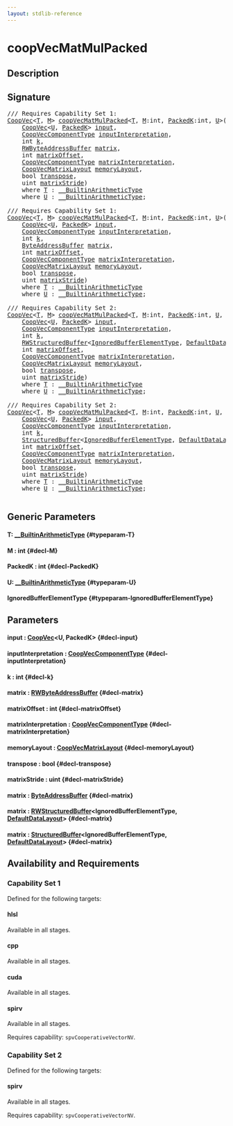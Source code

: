 ```yaml
---
layout: stdlib-reference
---
```


# coopVecMatMulPacked

## Description





## Signature 

<pre>
/// Requires Capability Set 1:
<a href="/stdlib-reference/types/coopvec-04/index" class="code_type">CoopVec</a>&lt;<a href="/stdlib-reference/global-decls/coopvecmatmulpacked-47ad#typeparam-T" class="code_type">T</a>, <a href="/stdlib-reference/global-decls/coopvecmatmulpacked-47ad#decl-M" class="code_var">M</a>&gt; <a href="/stdlib-reference/global-decls/coopvecmatmulpacked-47ad">coopVecMatMulPacked</a>&lt;<a href="/stdlib-reference/global-decls/coopvecmatmulpacked-47ad#typeparam-T" class="code_type">T</a>, <a href="/stdlib-reference/global-decls/coopvecmatmulpacked-47ad#decl-M" class="code_var">M</a>:<span class="code_keyword">int</span>, <a href="/stdlib-reference/global-decls/coopvecmatmulpacked-47ad#decl-PackedK" class="code_var">PackedK</a>:<span class="code_keyword">int</span>, <a href="/stdlib-reference/global-decls/coopvecmatmulpacked-47ad#typeparam-U" class="code_type">U</a>&gt;(
    <a href="/stdlib-reference/types/coopvec-04/index" class="code_type">CoopVec</a>&lt;<a href="/stdlib-reference/global-decls/coopvecmatmulpacked-47ad#typeparam-U" class="code_type">U</a>, <a href="/stdlib-reference/global-decls/coopvecmatmulpacked-47ad#decl-PackedK" class="code_var">PackedK</a>&gt; <a href="/stdlib-reference/global-decls/coopvecmatmulpacked-47ad#decl-input" class="code_param">input</a>,
    <a href="/stdlib-reference/types/coopveccomponenttype-047g/index" class="code_type">CoopVecComponentType</a> <a href="/stdlib-reference/global-decls/coopvecmatmulpacked-47ad#decl-inputInterpretation" class="code_param">inputInterpretation</a>,
    <span class="code_keyword">int</span> <a href="/stdlib-reference/global-decls/coopvecmatmulpacked-47ad#decl-k" class="code_param">k</a>,
    <a href="/stdlib-reference/types/rwbyteaddressbuffer-0126d/index" class="code_type">RWByteAddressBuffer</a> <a href="/stdlib-reference/global-decls/coopvecmatmulpacked-47ad#decl-matrix" class="code_param">matrix</a>,
    <span class="code_keyword">int</span> <a href="/stdlib-reference/global-decls/coopvecmatmulpacked-47ad#decl-matrixOffset" class="code_param">matrixOffset</a>,
    <a href="/stdlib-reference/types/coopveccomponenttype-047g/index" class="code_type">CoopVecComponentType</a> <a href="/stdlib-reference/global-decls/coopvecmatmulpacked-47ad#decl-matrixInterpretation" class="code_param">matrixInterpretation</a>,
    <a href="/stdlib-reference/types/coopvecmatrixlayout-047d/index" class="code_type">CoopVecMatrixLayout</a> <a href="/stdlib-reference/global-decls/coopvecmatmulpacked-47ad#decl-memoryLayout" class="code_param">memoryLayout</a>,
    <span class="code_keyword">bool</span> <a href="/stdlib-reference/global-decls/coopvecmatmulpacked-47ad#decl-transpose" class="code_param">transpose</a>,
    <span class="code_keyword">uint</span> <a href="/stdlib-reference/global-decls/coopvecmatmulpacked-47ad#decl-matrixStride" class="code_param">matrixStride</a>)
    <span class='code_keyword'>where</span> <a href="/stdlib-reference/global-decls/coopvecmatmulpacked-47ad#typeparam-T" class="code_type">T</a> : <a href="/stdlib-reference/interfaces/0_builtinarithmetictype-029j/index" class="code_type">__BuiltinArithmeticType</a>
    <span class='code_keyword'>where</span> <a href="/stdlib-reference/global-decls/coopvecmatmulpacked-47ad#typeparam-U" class="code_type">U</a> : <a href="/stdlib-reference/interfaces/0_builtinarithmetictype-029j/index" class="code_type">__BuiltinArithmeticType</a>;

/// Requires Capability Set 1:
<a href="/stdlib-reference/types/coopvec-04/index" class="code_type">CoopVec</a>&lt;<a href="/stdlib-reference/global-decls/coopvecmatmulpacked-47ad#typeparam-T" class="code_type">T</a>, <a href="/stdlib-reference/global-decls/coopvecmatmulpacked-47ad#decl-M" class="code_var">M</a>&gt; <a href="/stdlib-reference/global-decls/coopvecmatmulpacked-47ad">coopVecMatMulPacked</a>&lt;<a href="/stdlib-reference/global-decls/coopvecmatmulpacked-47ad#typeparam-T" class="code_type">T</a>, <a href="/stdlib-reference/global-decls/coopvecmatmulpacked-47ad#decl-M" class="code_var">M</a>:<span class="code_keyword">int</span>, <a href="/stdlib-reference/global-decls/coopvecmatmulpacked-47ad#decl-PackedK" class="code_var">PackedK</a>:<span class="code_keyword">int</span>, <a href="/stdlib-reference/global-decls/coopvecmatmulpacked-47ad#typeparam-U" class="code_type">U</a>&gt;(
    <a href="/stdlib-reference/types/coopvec-04/index" class="code_type">CoopVec</a>&lt;<a href="/stdlib-reference/global-decls/coopvecmatmulpacked-47ad#typeparam-U" class="code_type">U</a>, <a href="/stdlib-reference/global-decls/coopvecmatmulpacked-47ad#decl-PackedK" class="code_var">PackedK</a>&gt; <a href="/stdlib-reference/global-decls/coopvecmatmulpacked-47ad#decl-input" class="code_param">input</a>,
    <a href="/stdlib-reference/types/coopveccomponenttype-047g/index" class="code_type">CoopVecComponentType</a> <a href="/stdlib-reference/global-decls/coopvecmatmulpacked-47ad#decl-inputInterpretation" class="code_param">inputInterpretation</a>,
    <span class="code_keyword">int</span> <a href="/stdlib-reference/global-decls/coopvecmatmulpacked-47ad#decl-k" class="code_param">k</a>,
    <a href="/stdlib-reference/types/byteaddressbuffer-04b/index" class="code_type">ByteAddressBuffer</a> <a href="/stdlib-reference/global-decls/coopvecmatmulpacked-47ad#decl-matrix" class="code_param">matrix</a>,
    <span class="code_keyword">int</span> <a href="/stdlib-reference/global-decls/coopvecmatmulpacked-47ad#decl-matrixOffset" class="code_param">matrixOffset</a>,
    <a href="/stdlib-reference/types/coopveccomponenttype-047g/index" class="code_type">CoopVecComponentType</a> <a href="/stdlib-reference/global-decls/coopvecmatmulpacked-47ad#decl-matrixInterpretation" class="code_param">matrixInterpretation</a>,
    <a href="/stdlib-reference/types/coopvecmatrixlayout-047d/index" class="code_type">CoopVecMatrixLayout</a> <a href="/stdlib-reference/global-decls/coopvecmatmulpacked-47ad#decl-memoryLayout" class="code_param">memoryLayout</a>,
    <span class="code_keyword">bool</span> <a href="/stdlib-reference/global-decls/coopvecmatmulpacked-47ad#decl-transpose" class="code_param">transpose</a>,
    <span class="code_keyword">uint</span> <a href="/stdlib-reference/global-decls/coopvecmatmulpacked-47ad#decl-matrixStride" class="code_param">matrixStride</a>)
    <span class='code_keyword'>where</span> <a href="/stdlib-reference/global-decls/coopvecmatmulpacked-47ad#typeparam-T" class="code_type">T</a> : <a href="/stdlib-reference/interfaces/0_builtinarithmetictype-029j/index" class="code_type">__BuiltinArithmeticType</a>
    <span class='code_keyword'>where</span> <a href="/stdlib-reference/global-decls/coopvecmatmulpacked-47ad#typeparam-U" class="code_type">U</a> : <a href="/stdlib-reference/interfaces/0_builtinarithmetictype-029j/index" class="code_type">__BuiltinArithmeticType</a>;

/// Requires Capability Set 2:
<a href="/stdlib-reference/types/coopvec-04/index" class="code_type">CoopVec</a>&lt;<a href="/stdlib-reference/global-decls/coopvecmatmulpacked-47ad#typeparam-T" class="code_type">T</a>, <a href="/stdlib-reference/global-decls/coopvecmatmulpacked-47ad#decl-M" class="code_var">M</a>&gt; <a href="/stdlib-reference/global-decls/coopvecmatmulpacked-47ad">coopVecMatMulPacked</a>&lt;<a href="/stdlib-reference/global-decls/coopvecmatmulpacked-47ad#typeparam-T" class="code_type">T</a>, <a href="/stdlib-reference/global-decls/coopvecmatmulpacked-47ad#decl-M" class="code_var">M</a>:<span class="code_keyword">int</span>, <a href="/stdlib-reference/global-decls/coopvecmatmulpacked-47ad#decl-PackedK" class="code_var">PackedK</a>:<span class="code_keyword">int</span>, <a href="/stdlib-reference/global-decls/coopvecmatmulpacked-47ad#typeparam-U" class="code_type">U</a>, <a href="/stdlib-reference/global-decls/coopvecmatmulpacked-47ad#typeparam-IgnoredBufferElementType" class="code_type">IgnoredBufferElementType</a>&gt;(
    <a href="/stdlib-reference/types/coopvec-04/index" class="code_type">CoopVec</a>&lt;<a href="/stdlib-reference/global-decls/coopvecmatmulpacked-47ad#typeparam-U" class="code_type">U</a>, <a href="/stdlib-reference/global-decls/coopvecmatmulpacked-47ad#decl-PackedK" class="code_var">PackedK</a>&gt; <a href="/stdlib-reference/global-decls/coopvecmatmulpacked-47ad#decl-input" class="code_param">input</a>,
    <a href="/stdlib-reference/types/coopveccomponenttype-047g/index" class="code_type">CoopVecComponentType</a> <a href="/stdlib-reference/global-decls/coopvecmatmulpacked-47ad#decl-inputInterpretation" class="code_param">inputInterpretation</a>,
    <span class="code_keyword">int</span> <a href="/stdlib-reference/global-decls/coopvecmatmulpacked-47ad#decl-k" class="code_param">k</a>,
    <a href="/stdlib-reference/types/rwstructuredbuffer-012c/index" class="code_type">RWStructuredBuffer</a>&lt;<a href="/stdlib-reference/global-decls/coopvecmatmulpacked-47ad#typeparam-IgnoredBufferElementType" class="code_type">IgnoredBufferElementType</a>, <a href="/stdlib-reference/types/defaultdatalayout-07b/index" class="code_type">DefaultDataLayout</a>&gt; <a href="/stdlib-reference/global-decls/coopvecmatmulpacked-47ad#decl-matrix" class="code_param">matrix</a>,
    <span class="code_keyword">int</span> <a href="/stdlib-reference/global-decls/coopvecmatmulpacked-47ad#decl-matrixOffset" class="code_param">matrixOffset</a>,
    <a href="/stdlib-reference/types/coopveccomponenttype-047g/index" class="code_type">CoopVecComponentType</a> <a href="/stdlib-reference/global-decls/coopvecmatmulpacked-47ad#decl-matrixInterpretation" class="code_param">matrixInterpretation</a>,
    <a href="/stdlib-reference/types/coopvecmatrixlayout-047d/index" class="code_type">CoopVecMatrixLayout</a> <a href="/stdlib-reference/global-decls/coopvecmatmulpacked-47ad#decl-memoryLayout" class="code_param">memoryLayout</a>,
    <span class="code_keyword">bool</span> <a href="/stdlib-reference/global-decls/coopvecmatmulpacked-47ad#decl-transpose" class="code_param">transpose</a>,
    <span class="code_keyword">uint</span> <a href="/stdlib-reference/global-decls/coopvecmatmulpacked-47ad#decl-matrixStride" class="code_param">matrixStride</a>)
    <span class='code_keyword'>where</span> <a href="/stdlib-reference/global-decls/coopvecmatmulpacked-47ad#typeparam-T" class="code_type">T</a> : <a href="/stdlib-reference/interfaces/0_builtinarithmetictype-029j/index" class="code_type">__BuiltinArithmeticType</a>
    <span class='code_keyword'>where</span> <a href="/stdlib-reference/global-decls/coopvecmatmulpacked-47ad#typeparam-U" class="code_type">U</a> : <a href="/stdlib-reference/interfaces/0_builtinarithmetictype-029j/index" class="code_type">__BuiltinArithmeticType</a>;

/// Requires Capability Set 2:
<a href="/stdlib-reference/types/coopvec-04/index" class="code_type">CoopVec</a>&lt;<a href="/stdlib-reference/global-decls/coopvecmatmulpacked-47ad#typeparam-T" class="code_type">T</a>, <a href="/stdlib-reference/global-decls/coopvecmatmulpacked-47ad#decl-M" class="code_var">M</a>&gt; <a href="/stdlib-reference/global-decls/coopvecmatmulpacked-47ad">coopVecMatMulPacked</a>&lt;<a href="/stdlib-reference/global-decls/coopvecmatmulpacked-47ad#typeparam-T" class="code_type">T</a>, <a href="/stdlib-reference/global-decls/coopvecmatmulpacked-47ad#decl-M" class="code_var">M</a>:<span class="code_keyword">int</span>, <a href="/stdlib-reference/global-decls/coopvecmatmulpacked-47ad#decl-PackedK" class="code_var">PackedK</a>:<span class="code_keyword">int</span>, <a href="/stdlib-reference/global-decls/coopvecmatmulpacked-47ad#typeparam-U" class="code_type">U</a>, <a href="/stdlib-reference/global-decls/coopvecmatmulpacked-47ad#typeparam-IgnoredBufferElementType" class="code_type">IgnoredBufferElementType</a>&gt;(
    <a href="/stdlib-reference/types/coopvec-04/index" class="code_type">CoopVec</a>&lt;<a href="/stdlib-reference/global-decls/coopvecmatmulpacked-47ad#typeparam-U" class="code_type">U</a>, <a href="/stdlib-reference/global-decls/coopvecmatmulpacked-47ad#decl-PackedK" class="code_var">PackedK</a>&gt; <a href="/stdlib-reference/global-decls/coopvecmatmulpacked-47ad#decl-input" class="code_param">input</a>,
    <a href="/stdlib-reference/types/coopveccomponenttype-047g/index" class="code_type">CoopVecComponentType</a> <a href="/stdlib-reference/global-decls/coopvecmatmulpacked-47ad#decl-inputInterpretation" class="code_param">inputInterpretation</a>,
    <span class="code_keyword">int</span> <a href="/stdlib-reference/global-decls/coopvecmatmulpacked-47ad#decl-k" class="code_param">k</a>,
    <a href="/stdlib-reference/types/structuredbuffer-0a/index" class="code_type">StructuredBuffer</a>&lt;<a href="/stdlib-reference/global-decls/coopvecmatmulpacked-47ad#typeparam-IgnoredBufferElementType" class="code_type">IgnoredBufferElementType</a>, <a href="/stdlib-reference/types/defaultdatalayout-07b/index" class="code_type">DefaultDataLayout</a>&gt; <a href="/stdlib-reference/global-decls/coopvecmatmulpacked-47ad#decl-matrix" class="code_param">matrix</a>,
    <span class="code_keyword">int</span> <a href="/stdlib-reference/global-decls/coopvecmatmulpacked-47ad#decl-matrixOffset" class="code_param">matrixOffset</a>,
    <a href="/stdlib-reference/types/coopveccomponenttype-047g/index" class="code_type">CoopVecComponentType</a> <a href="/stdlib-reference/global-decls/coopvecmatmulpacked-47ad#decl-matrixInterpretation" class="code_param">matrixInterpretation</a>,
    <a href="/stdlib-reference/types/coopvecmatrixlayout-047d/index" class="code_type">CoopVecMatrixLayout</a> <a href="/stdlib-reference/global-decls/coopvecmatmulpacked-47ad#decl-memoryLayout" class="code_param">memoryLayout</a>,
    <span class="code_keyword">bool</span> <a href="/stdlib-reference/global-decls/coopvecmatmulpacked-47ad#decl-transpose" class="code_param">transpose</a>,
    <span class="code_keyword">uint</span> <a href="/stdlib-reference/global-decls/coopvecmatmulpacked-47ad#decl-matrixStride" class="code_param">matrixStride</a>)
    <span class='code_keyword'>where</span> <a href="/stdlib-reference/global-decls/coopvecmatmulpacked-47ad#typeparam-T" class="code_type">T</a> : <a href="/stdlib-reference/interfaces/0_builtinarithmetictype-029j/index" class="code_type">__BuiltinArithmeticType</a>
    <span class='code_keyword'>where</span> <a href="/stdlib-reference/global-decls/coopvecmatmulpacked-47ad#typeparam-U" class="code_type">U</a> : <a href="/stdlib-reference/interfaces/0_builtinarithmetictype-029j/index" class="code_type">__BuiltinArithmeticType</a>;

</pre>

## Generic Parameters

#### T: [\_\_BuiltinArithmeticType](/stdlib-reference/interfaces/0_builtinarithmetictype-029j/index) {#typeparam-T}
#### M  : int {#decl-M}
#### PackedK  : int {#decl-PackedK}
#### U: [\_\_BuiltinArithmeticType](/stdlib-reference/interfaces/0_builtinarithmetictype-029j/index) {#typeparam-U}
#### IgnoredBufferElementType {#typeparam-IgnoredBufferElementType}

## Parameters

#### input  : [CoopVec](/stdlib-reference/types/coopvec-04/index)\<U, PackedK\> {#decl-input}
#### inputInterpretation  : [CoopVecComponentType](/stdlib-reference/types/coopveccomponenttype-047g/index) {#decl-inputInterpretation}
#### k  : int {#decl-k}
#### matrix  : [RWByteAddressBuffer](/stdlib-reference/types/rwbyteaddressbuffer-0126d/index) {#decl-matrix}
#### matrixOffset  : int {#decl-matrixOffset}
#### matrixInterpretation  : [CoopVecComponentType](/stdlib-reference/types/coopveccomponenttype-047g/index) {#decl-matrixInterpretation}
#### memoryLayout  : [CoopVecMatrixLayout](/stdlib-reference/types/coopvecmatrixlayout-047d/index) {#decl-memoryLayout}
#### transpose  : bool {#decl-transpose}
#### matrixStride  : uint {#decl-matrixStride}
#### matrix  : [ByteAddressBuffer](/stdlib-reference/types/byteaddressbuffer-04b/index) {#decl-matrix}
#### matrix  : [RWStructuredBuffer](/stdlib-reference/types/rwstructuredbuffer-012c/index)\<IgnoredBufferElementType, [DefaultDataLayout](/stdlib-reference/types/defaultdatalayout-07b/index)\> {#decl-matrix}
#### matrix  : [StructuredBuffer](/stdlib-reference/types/structuredbuffer-0a/index)\<IgnoredBufferElementType, [DefaultDataLayout](/stdlib-reference/types/defaultdatalayout-07b/index)\> {#decl-matrix}

## Availability and Requirements

### Capability Set 1

Defined for the following targets:

#### hlsl
Available in all stages.

#### cpp
Available in all stages.

#### cuda
Available in all stages.

#### spirv
Available in all stages.

Requires capability: `spvCooperativeVectorNV`.

### Capability Set 2

Defined for the following targets:

#### spirv
Available in all stages.

Requires capability: `spvCooperativeVectorNV`.


